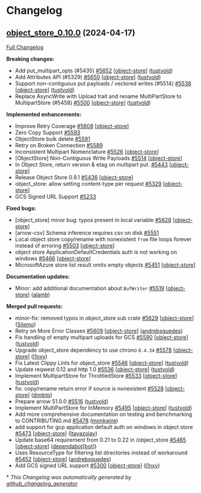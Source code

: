<!---
  Licensed to the Apache Software Foundation (ASF) under one
  or more contributor license agreements.  See the NOTICE file
  distributed with this work for additional information
  regarding copyright ownership.  The ASF licenses this file
  to you under the Apache License, Version 2.0 (the
  "License"); you may not use this file except in compliance
  with the License.  You may obtain a copy of the License at

    http://www.apache.org/licenses/LICENSE-2.0

  Unless required by applicable law or agreed to in writing,
  software distributed under the License is distributed on an
  "AS IS" BASIS, WITHOUT WARRANTIES OR CONDITIONS OF ANY
  KIND, either express or implied.  See the License for the
  specific language governing permissions and limitations
  under the License.
-->

# Changelog

## [object_store_0.10.0](https://github.com/apache/arrow-rs/tree/object_store_0.10.0) (2024-04-17)

[Full Changelog](https://github.com/apache/arrow-rs/compare/object_store_0.9.1...object_store_0.10.0)

**Breaking changes:**

- Add put\_multipart\_opts \(\#5435\) [\#5652](https://github.com/apache/arrow-rs/pull/5652) [[object-store](https://github.com/apache/arrow-rs/labels/object-store)] ([tustvold](https://github.com/tustvold))
- Add Attributes API \(\#5329\) [\#5650](https://github.com/apache/arrow-rs/pull/5650) [[object-store](https://github.com/apache/arrow-rs/labels/object-store)] ([tustvold](https://github.com/tustvold))
- Support non-contiguous put payloads / vectored writes \(\#5514\) [\#5538](https://github.com/apache/arrow-rs/pull/5538) [[object-store](https://github.com/apache/arrow-rs/labels/object-store)] ([tustvold](https://github.com/tustvold))
- Replace AsyncWrite with Upload trait and rename MultiPartStore to MultipartStore \(\#5458\) [\#5500](https://github.com/apache/arrow-rs/pull/5500) [[object-store](https://github.com/apache/arrow-rs/labels/object-store)] ([tustvold](https://github.com/tustvold))

**Implemented enhancements:**

- Improve Retry Coverage [\#5608](https://github.com/apache/arrow-rs/issues/5608) [[object-store](https://github.com/apache/arrow-rs/labels/object-store)]
- Zero Copy Support [\#5593](https://github.com/apache/arrow-rs/issues/5593)
- ObjectStore bulk delete [\#5591](https://github.com/apache/arrow-rs/issues/5591)
- Retry on Broken Connection [\#5589](https://github.com/apache/arrow-rs/issues/5589)
- Inconsistent Multipart Nomenclature [\#5526](https://github.com/apache/arrow-rs/issues/5526) [[object-store](https://github.com/apache/arrow-rs/labels/object-store)]
- \[ObjectStore\] Non-Contiguous Write Payloads [\#5514](https://github.com/apache/arrow-rs/issues/5514) [[object-store](https://github.com/apache/arrow-rs/labels/object-store)]
- In Object Store, return version & etag on multipart put. [\#5443](https://github.com/apache/arrow-rs/issues/5443) [[object-store](https://github.com/apache/arrow-rs/labels/object-store)]
- Release Object Store 0.9.1 [\#5436](https://github.com/apache/arrow-rs/issues/5436) [[object-store](https://github.com/apache/arrow-rs/labels/object-store)]
- object\_store: allow setting content-type per request [\#5329](https://github.com/apache/arrow-rs/issues/5329) [[object-store](https://github.com/apache/arrow-rs/labels/object-store)]
- GCS Signed URL Support [\#5233](https://github.com/apache/arrow-rs/issues/5233)

**Fixed bugs:**

- \[object\_store\] minor bug: typos present in local variable  [\#5628](https://github.com/apache/arrow-rs/issues/5628) [[object-store](https://github.com/apache/arrow-rs/labels/object-store)]
- \[arrow-csv\] Schema inference requires csv on disk [\#5551](https://github.com/apache/arrow-rs/issues/5551)
- Local object store copy/rename with nonexistent `from` file loops forever instead of erroring [\#5503](https://github.com/apache/arrow-rs/issues/5503) [[object-store](https://github.com/apache/arrow-rs/labels/object-store)]
- object store ApplicationDefaultCredentials auth is not working on windows  [\#5466](https://github.com/apache/arrow-rs/issues/5466) [[object-store](https://github.com/apache/arrow-rs/labels/object-store)]
- MicrosoftAzure store list result omits empty objects [\#5451](https://github.com/apache/arrow-rs/issues/5451) [[object-store](https://github.com/apache/arrow-rs/labels/object-store)]

**Documentation updates:**

- Minor: add additional documentation about `BufWriter` [\#5519](https://github.com/apache/arrow-rs/pull/5519) [[object-store](https://github.com/apache/arrow-rs/labels/object-store)] ([alamb](https://github.com/alamb))

**Merged pull requests:**

- minor-fix: removed typos in object\_store sub crate [\#5629](https://github.com/apache/arrow-rs/pull/5629) [[object-store](https://github.com/apache/arrow-rs/labels/object-store)] ([Silemo](https://github.com/Silemo))
- Retry on More Error Classes [\#5609](https://github.com/apache/arrow-rs/pull/5609) [[object-store](https://github.com/apache/arrow-rs/labels/object-store)] ([andrebsguedes](https://github.com/andrebsguedes))
- Fix handling of empty multipart uploads for GCS [\#5590](https://github.com/apache/arrow-rs/pull/5590) [[object-store](https://github.com/apache/arrow-rs/labels/object-store)] ([tustvold](https://github.com/tustvold))
- Upgrade object\_store dependency to use chrono `0.4.34` [\#5578](https://github.com/apache/arrow-rs/pull/5578) [[object-store](https://github.com/apache/arrow-rs/labels/object-store)] ([l1nxy](https://github.com/l1nxy))
- Fix Latest Clippy Lints for object\_store [\#5546](https://github.com/apache/arrow-rs/pull/5546) [[object-store](https://github.com/apache/arrow-rs/labels/object-store)] ([tustvold](https://github.com/tustvold))
- Update reqwest 0.12 and http 1.0 [\#5536](https://github.com/apache/arrow-rs/pull/5536) [[object-store](https://github.com/apache/arrow-rs/labels/object-store)] ([tustvold](https://github.com/tustvold))
- Implement MultipartStore for ThrottledStore [\#5533](https://github.com/apache/arrow-rs/pull/5533) [[object-store](https://github.com/apache/arrow-rs/labels/object-store)] ([tustvold](https://github.com/tustvold))
- fix: copy/rename return error if source is nonexistent [\#5528](https://github.com/apache/arrow-rs/pull/5528) [[object-store](https://github.com/apache/arrow-rs/labels/object-store)] ([dimbtp](https://github.com/dimbtp))
- Prepare arrow 51.0.0 [\#5516](https://github.com/apache/arrow-rs/pull/5516) ([tustvold](https://github.com/tustvold))
- Implement MultiPartStore for InMemory [\#5495](https://github.com/apache/arrow-rs/pull/5495) [[object-store](https://github.com/apache/arrow-rs/labels/object-store)] ([tustvold](https://github.com/tustvold))
- Add more comprehensive documentation on testing and benchmarking to CONTRIBUTING.md [\#5478](https://github.com/apache/arrow-rs/pull/5478) ([monkwire](https://github.com/monkwire))
- add support for gcp application default auth on windows in object store [\#5473](https://github.com/apache/arrow-rs/pull/5473) [[object-store](https://github.com/apache/arrow-rs/labels/object-store)] ([Itayazolay](https://github.com/Itayazolay))
- Update base64 requirement from 0.21 to 0.22 in /object\_store [\#5465](https://github.com/apache/arrow-rs/pull/5465) [[object-store](https://github.com/apache/arrow-rs/labels/object-store)] ([dependabot[bot]](https://github.com/apps/dependabot))
- Uses ResourceType for filtering list directories instead of workaround [\#5452](https://github.com/apache/arrow-rs/pull/5452) [[object-store](https://github.com/apache/arrow-rs/labels/object-store)] ([andrebsguedes](https://github.com/andrebsguedes))
- Add GCS signed URL support [\#5300](https://github.com/apache/arrow-rs/pull/5300) [[object-store](https://github.com/apache/arrow-rs/labels/object-store)] ([l1nxy](https://github.com/l1nxy))

\* *This Changelog was automatically generated by [github_changelog_generator](https://github.com/github-changelog-generator/github-changelog-generator)*
